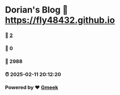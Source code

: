 # Dorian's Blog :link: https://fly48432.github.io 
### :page_facing_up: [2](https://fly48432.github.io/tag.html) 
### :speech_balloon: 0 
### :hibiscus: 2988 
### :alarm_clock: 2025-02-11 20:12:20 
### Powered by :heart: [Gmeek](https://github.com/Meekdai/Gmeek)
